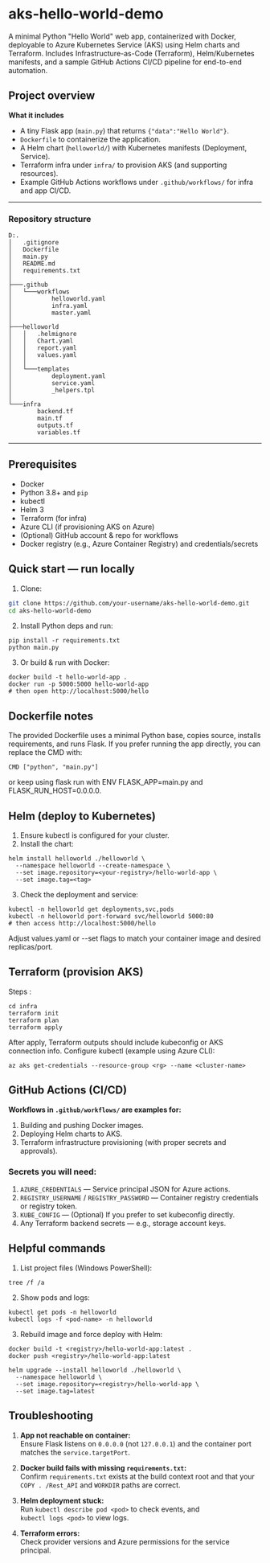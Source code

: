 
# aks-hello-world-demo

A minimal Python "Hello World" web app, containerized with Docker, deployable to Azure Kubernetes Service (AKS) using Helm charts and Terraform.
Includes Infrastructure-as-Code (Terraform), Helm/Kubernetes manifests, and a sample GitHub Actions CI/CD pipeline for end-to-end automation.

## Project overview
**What it includes**
- A tiny Flask app (`main.py`) that returns `{"data":"Hello World"}`.
- `Dockerfile` to containerize the application.
- A Helm chart (`helloworld/`) with Kubernetes manifests (Deployment, Service).
- Terraform infra under `infra/` to provision AKS (and supporting resources).
- Example GitHub Actions workflows under `.github/workflows/` for infra and app CI/CD.

---
### Repository structure
```
D:.
│   .gitignore
│   Dockerfile
│   main.py
│   README.md
│   requirements.txt
│
├───.github
│   └───workflows
│           helloworld.yaml
│           infra.yaml
│           master.yaml
│
├───helloworld
│   │   .helmignore
│   │   Chart.yaml
│   │   report.yaml
│   │   values.yaml
│   │
│   └───templates
│           deployment.yaml
│           service.yaml
│           _helpers.tpl
│
└───infra
        backend.tf
        main.tf
        outputs.tf
        variables.tf
```
---

## Prerequisites

- Docker
- Python 3.8+ and `pip`
- kubectl
- Helm 3
- Terraform (for infra)
- Azure CLI (if provisioning AKS on Azure)
- (Optional) GitHub account & repo for workflows
- Docker registry (e.g., Azure Container Registry) and credentials/secrets

## Quick start — run locally

1. Clone:

```bash
git clone https://github.com/your-username/aks-hello-world-demo.git
cd aks-hello-world-demo
```

2. Install Python deps and run:

```
pip install -r requirements.txt
python main.py
```
3. Or build & run with Docker:

```
docker build -t hello-world-app .
docker run -p 5000:5000 hello-world-app
# then open http://localhost:5000/hello

```

## Dockerfile notes

The provided Dockerfile uses a minimal Python base, copies source, installs requirements, and runs Flask. If you prefer running the app directly, you can replace the CMD with:
```
CMD ["python", "main.py"]
```
or keep using flask run with ENV FLASK_APP=main.py and FLASK_RUN_HOST=0.0.0.0.

## Helm (deploy to Kubernetes)

1. Ensure kubectl is configured for your cluster.
2. Install the chart:
```
helm install helloworld ./helloworld \
  --namespace helloworld --create-namespace \
  --set image.repository=<your-registry>/hello-world-app \
  --set image.tag=<tag>
```
3. Check the deployment and service:
```
kubectl -n helloworld get deployments,svc,pods
kubectl -n helloworld port-forward svc/helloworld 5000:80
# then access http://localhost:5000/hello

```
Adjust values.yaml or --set flags to match your container image and desired replicas/port.

## Terraform (provision AKS)

Steps :
```
cd infra
terraform init
terraform plan 
terraform apply  
```
After apply, Terraform outputs should include kubeconfig or AKS connection info. Configure kubectl (example using Azure CLI):
```
az aks get-credentials --resource-group <rg> --name <cluster-name>

```
## GitHub Actions (CI/CD)

**Workflows in `.github/workflows/` are examples for:**

1. Building and pushing Docker images.  
2. Deploying Helm charts to AKS.  
3. Terraform infrastructure provisioning (with proper secrets and approvals).  


### Secrets you will need:

1. `AZURE_CREDENTIALS` — Service principal JSON for Azure actions.  
2. `REGISTRY_USERNAME` / `REGISTRY_PASSWORD` — Container registry credentials or registry token.  
3. `KUBE_CONFIG` — (Optional) If you prefer to set kubeconfig directly.  
4. Any Terraform backend secrets — e.g., storage account keys.

## Helpful commands

1. List project files (Windows PowerShell):
```
tree /f /a
```
2. Show pods and logs:
```
kubectl get pods -n helloworld
kubectl logs -f <pod-name> -n helloworld
```
3. Rebuild image and force deploy with Helm:
```
docker build -t <registry>/hello-world-app:latest .
docker push <registry>/hello-world-app:latest

helm upgrade --install helloworld ./helloworld \
  --namespace helloworld \
  --set image.repository=<registry>/hello-world-app \
  --set image.tag=latest
```

## Troubleshooting

1. **App not reachable on container:**  
   Ensure Flask listens on `0.0.0.0` (not `127.0.0.1`) and the container port matches the `service.targetPort`.

2. **Docker build fails with missing `requirements.txt`:**  
   Confirm `requirements.txt` exists at the build context root and that your  
   `COPY . /Rest_API` and `WORKDIR` paths are correct.

3. **Helm deployment stuck:**  
   Run `kubectl describe pod <pod>` to check events, and  
   `kubectl logs <pod>` to view logs.

4. **Terraform errors:**  
   Check provider versions and Azure permissions for the service principal.

